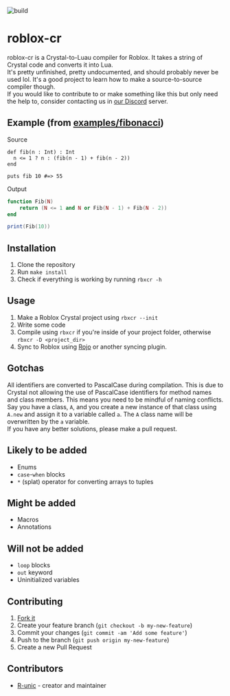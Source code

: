 ![build](https://github.com/Paragon-Studios/roblox-cr/actions/workflows/crystal.yml/badge.svg)
# roblox-cr

roblox-cr is a Crystal-to-Luau compiler for Roblox. It takes a string of Crystal code and converts it into Lua.<br>
It's pretty unfinished, pretty undocumented, and should probably never be used lol. It's a good project to learn how to make a source-to-source compiler though.<br>
If you would like to contribute to or make something like this but only need the help to, consider contacting us in [our Discord](https://discord.gg/7Up7E66yZZ) server.

## Example (from [examples/fibonacci](https://github.com/Paragon-Studios/roblox-cr/blob/master/examples/fibonacci/src/client/main.client.cr))
Source
```cr
def fib(n : Int) : Int
  n <= 1 ? n : (fib(n - 1) + fib(n - 2))
end

puts fib 10 #=> 55
```
Output
```lua
function Fib(N)
	return (N <= 1 and N or Fib(N - 1) + Fib(N - 2))
end

print(Fib(10))
```

## Installation

1. Clone the repository
2. Run `make install`
3. Check if everything is working by running `rbxcr -h`

## Usage

1. Make a Roblox Crystal project using `rbxcr --init`
2. Write some code
3. Compile using `rbxcr` if you're inside of your project folder, otherwise `rbxcr -D <project_dir>`
4. Sync to Roblox using [Rojo](https://rojo.space/) or another syncing plugin.

## Gotchas

All identifiers are converted to PascalCase during compilation. This is due to Crystal not allowing the use of PascalCase identifiers for method names and class members. This means you need to be mindful of naming conflicts. Say you have a class, `A`, and you create a new instance of that class using `A.new` and assign it to a variable called `a`. The `A` class name will be overwritten by the `a` variable.<br>
If you have any better solutions, please make a pull request.

## Likely to be added

- Enums
- `case`-`when` blocks
- `*` (splat) operator for converting arrays to tuples

## Might be added

- Macros
- Annotations

## Will not be added

- `loop` blocks
- `out` keyword
- Uninitialized variables

## Contributing

1. [Fork it](https://github.com/Paragon-Studios/roblox-cr/fork)
2. Create your feature branch (`git checkout -b my-new-feature`)
3. Commit your changes (`git commit -am 'Add some feature'`)
4. Push to the branch (`git push origin my-new-feature`)
5. Create a new Pull Request

## Contributors

- [R-unic](https://github.com/R-unic) - creator and maintainer
